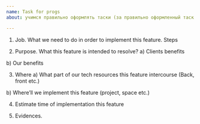 ```yaml
---
name: Task for progs
about: учимся правильно оформлять таски (за правильно оформленный таск +1 токен бонуса)

---
```


1.  Job. What we need to do in order to implement this feature. Steps

2.  Purpose. What this feature is intended to resolve? 
a) Clients benefits

b) Our benefits

3.  Where 
a) What part of our tech resources this feature intercourse  (Back, front etc.) 

b) Where’ll we implement this feature (project, space etc.) 

4.  Estimate time of implementation this feature 

5.  Evidences.
